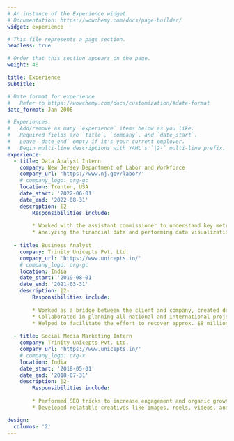 ```yaml
---
# An instance of the Experience widget.
# Documentation: https://wowchemy.com/docs/page-builder/
widget: experience

# This file represents a page section.
headless: true

# Order that this section appears on the page.
weight: 40

title: Experience
subtitle:

# Date format for experience
#   Refer to https://wowchemy.com/docs/customization/#date-format
date_format: Jan 2006

# Experiences.
#   Add/remove as many `experience` items below as you like.
#   Required fields are `title`, `company`, and `date_start`.
#   Leave `date_end` empty if it's your current employer.
#   Begin multi-line descriptions with YAML's `|2-` multi-line prefix.
experience:
  - title: Data Analyst Intern
    company: New Jersey Department of Labor and Workforce
    company_url: 'https://www.nj.gov/labor/'
    # company_logo: org-gc
    location: Trenton, USA
    date_start: '2022-06-01'
    date_end: '2022-08-31'
    description: |2-
        Responsibilities include:
        
        * Worked with the assistant commissioner to understand key metrics, identify the problems, and improve efficiency by extensively using SQL and excel for mining data to uncover insights, trends, and inflection points. Performing ad hoc analysis for data requests when required in weekly data reporting
        * Analyzing the financial data and performing data visualization using Tableau and Power BI to develop interactive dashboards, which helps them to increase efficiency by 40% in decision making for various government insurance policies like Temporary disability insurance and Family leave insurance
  
  - title: Business Analyst
    company: Trinity Unicepts Pvt. Ltd.
    company_url: 'https://www.unicepts.in/'
    # company_logo: org-gc
    location: India
    date_start: '2019-08-01'
    date_end: '2021-03-31'
    description: |2-
        Responsibilities include:
        
        * Worked as a bridge between the client and company, created detailed business analysis by outlining problems opportunities, and solutions for various unique industries
        * Collaborated in planning all national and international projects by participating in strategic planning meetings with senior management. Defining business requirements from the in-depth data analysis and reporting back to the stakeholders. Created a sales model to enhance brand identity and revenue
        * Helped to facilitate the effort to recover approx. $8 million in financial variances with CMS. Utilized SQL to analyze data and guide work items resulting in over 54,000 effort hours saved $1.2 million in labour savings
        
  - title: Social Media Marketing Intern
    company: Trinity Unicepts Pvt. Ltd.
    company_url: 'https://www.unicepts.in/'
    # company_logo: org-x
    location: India
    date_start: '2018-05-01'
    date_end: '2018-07-31'
    description: |2-
        Responsibilities include:
        
        * Performed SEO tricks to increase engagement and organic growth. Used on-page and off-page SEO to build brand value, get more sales and develop a tremendous digital identity
        * Developed relatable creatives like images, reels, videos, and gifs for the various social media platforms and organized in a way that gets a high amount of interaction from the users

design:
  columns: '2'
---
```

